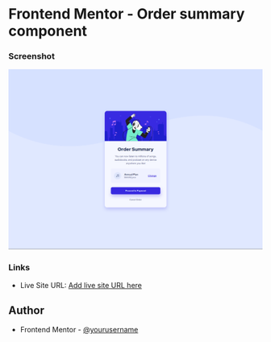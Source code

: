 # Frontend Mentor - Order summary component


### Screenshot

![](/images/Captura.png)

### Links

- Live Site URL: [Add live site URL here](https://enchanting-pavlova-019b96.netlify.app/)


## Author

- Frontend Mentor - [@yourusername](https://www.frontendmentor.io/profile/Eduardo347387)
